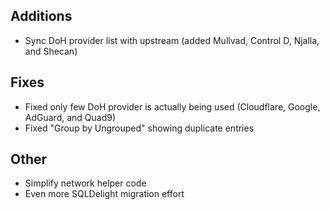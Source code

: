 <!-- Formatting
## Additions  ?? New features

## Changes  ?? Behaviour changes

## Fixes  ?? Bugfixes

## Translation  ?? translation changes/updates

## Other  ?? Technical stuff, what happened behind the scene
-->
## Additions
- Sync DoH provider list with upstream (added Mullvad, Control D, Njalla, and Shecan)

## Fixes
- Fixed only few DoH provider is actually being used (Cloudflare, Google, AdGuard, and Quad9)
- Fixed "Group by Ungrouped" showing duplicate entries

## Other
- Simplify network helper code
- Even more SQLDelight migration effort
